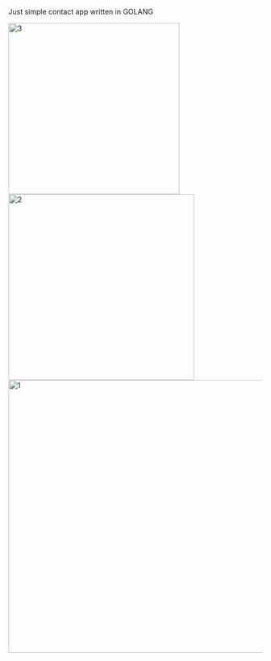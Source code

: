 Just simple contact app written in GOLANG

<img width="339" alt="3" src="https://github.com/MountZ1/SimpleContactAPP/assets/119827998/bb8eaae2-78a3-48ae-aebd-f18450bb9922">
<img width="368" alt="2" src="https://github.com/MountZ1/SimpleContactAPP/assets/119827998/48f93188-dd47-483b-89d6-b78b68bbb36e">
<img width="540" alt="1" src="https://github.com/MountZ1/SimpleContactAPP/assets/119827998/251a9161-7f00-478a-8901-eff67f362be8">

